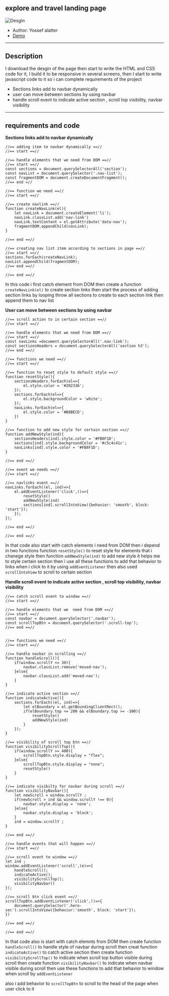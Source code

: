 ## explore and travel landing page
![Desgin](./images/desgin.png)

- Author: Yossef alatter
- [Demo](https://explore-travel-landingpage.vercel.app/)

---
## Description

I download the desgin of the page then start to write the HTML and CSS code for it, I build it to be responsive in several screens, then I start to write javascript code to it so i can complete requirements of the project 

- Sections links add to navbar dynamically 
- user can move between sections by using navbar
- handle scroll event to indicate active section , scroll top visibility, navbar visibility

---
## requirements and code 

**Sections links add to navbar dynamically**
```
//== adding item to navbar dynamically ==//
//== start ==//

//== handle elements that we need from DOM ==//
//== start ==//
const sections = document.querySelectorAll('section');
const navList = document.querySelector('.nav-list');
const fragmentDOM = document.createDocumentFragment();
//== end =//

//== function we need ==//
//== start ==//

//== create navlink ==//
function createNavLink(el){
    let navLink = document.createElement('li');
    navLink.classList.add('nav-link')
    navLink.textContent = el.getAttribute('data-nav');
    fragmentDOM.appendChild(navLink);
}

//== end ==//

//== creating nav list item according to sections in page ==//
//== start ==//
sections.forEach(createNavLink);
navList.appendChild(fragmentDOM);
//== end ==//

//== end ==//

```

In this code i first catch element from DOM then create a function `createNavLink(el)` to create section links then start the process of adding section links by looping throw all sections to create to each section link then append them to nav list 

**User can move between sections by using navbar**
```
//== scroll action to in certain section ==//
//== start ==//

//== handle elements that we need from DOM ==//
//== start ==//
const navLinks =document.querySelectorAll('.nav-link');
const sectionsHeaders = document.querySelectorAll('section h3');
//== end ==//

//== functions we need ==//
//== start ==//

//== function to reset style to default style ==//
function resetStyle(){
    sectionsHeaders.forEach(el=>{
        el.style.color = '#202336';
    });
    sections.forEach(el=>{
        el.style.backgroundColor = 'white';
    });
    navLinks.forEach(el=>{
        el.style.color = '#B8BECD';
    })
}

//== function to add new style for certain section ==//
function addNewStyle(ind){
    sectionsHeaders[ind].style.color = '#FB8F1D';
    sections[ind].style.backgroundColor = '#c5c4c41c';
    navLinks[ind].style.color = '#FB8F1D';
}

//== end ==//

//== event we needs ==//
//== start ==//

//== navlinks event ==//
navLinks.forEach((el, ind)=>{
    el.addEventListener('click',()=>{
        resetStyle()
        addNewStyle(ind)
        sections[ind].scrollIntoView({behavior: 'smooth', block: 'start'});
    });
});

//== end ==//

//== end ==//
```

In that code also start with catch elements i need from DOM then i depend in two functions function `resetStyle()` to reset style for elements that i chanege style then function `addNewStyle(ind)` to add new style it helps me to style certain section 
then i use all these functions to add that behavior to links when i click to it by using `addEventListener` then also used `scrollIntoView` to scroll to certain section

**Handle scroll event to indicate active section , scroll top visibility, navbar visibility**
```
//== catch scroll event to window ==//
//== start ==//

//== handle elements that we  need from DOM ==//
//== start ==//
const navbar = document.querySelector('.navbar');
const scrollTopBtn = document.querySelector('.scroll-top');
//== end ==//


//== functions we need ==//
//== start ==//

//== handle navbar in scrolling ==//
function handleScroll(){
    if(window.scrollY <= 30){
        navbar.classList.remove('moved-nav');
    }else{
        navbar.classList.add('moved-nav');
    }
}

//== indicate active section ==//
function indicateActive(){
    sections.forEach((el, ind)=>{
        let elBoundary = el.getBoundingClientRect();
        if(elBoundary.top <= 200 && elBoundary.top >= -300){
            resetStyle()
            addNewStyle(ind)
        }
    });
}

//== visibility of scroll top btn ==//
function visibilityScrollTop(){
    if(window.scrollY >= 400){
        scrollTopBtn.style.display = "flex"; 
    }else{
        scrollTopBtn.style.display = "none"; 
        resetStyle()
    }
}

//== indicate visibilty for navbar during scroll ==//
function visibilityNavbar(){
    let newScroll = window.scrollY ;
    if(newScroll > ind && window.scrollY !== 0){
        navbar.style.display = 'none';
    }else{
        navbar.style.display = 'block';
    }
    ind = window.scrollY ;
}

//== end ==//

//== handle events that will happen ==//
//== start ==//

//== scroll event to window ==//
let ind ;
window.addEventListener('scroll',(e)=>{
    handleScroll();
    indicateActive();
    visibilityScrollTop();
    visibilityNavbar()
});

//== scroll btn click event ==//
scrollTopBtn.addEventListener('click',()=>{
    document.querySelector('.hero-sec').scrollIntoView({behavior:'smooth', block: 'start'});
})

//== end ==//

//== end ==//
```

In that code also is start with catch elemnts from DOM then create function `handleScroll()` to handle style of navbar during scroll then creat function `indicateActive()` to catch active section then create function `visibilityScrollTop()` to indicate when scroll top button visible during scroll then create function `visibilityNavbar()` to indicate when navbar visible during scroll then use these functions to add that behavior to window when scroll by `addEventListener`

also i add behavior to `scrollTopBtn` to scroll to the head of the page when user click to it 
